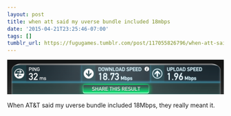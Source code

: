 ```yaml
---
layout: post
title: when att said my uverse bundle included 18mbps
date: '2015-04-21T23:25:46-07:00'
tags: []
tumblr_url: https://fugugames.tumblr.com/post/117055826796/when-att-said-my-uverse-bundle-included-18mbps
---
```

 ![](/tumblr_files/tumblr_nn6uuy9z6c1tgne1po1_1280.png)  

When AT&T said my uverse bundle included 18Mbps, they really meant it.

